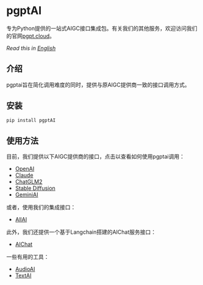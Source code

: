 # pgptAI

专为Python提供的一站式AIGC接口集成包。有关我们的其他服务，欢迎访问我们的官网[pgpt.cloud](https://www.pgpt.cloud/ )。

_Read this in [English](README.md)_

## 介绍
pgptai旨在简化调用难度的同时，提供与原AIGC提供商一致的接口调用方式。

## 安装
```bash
pip install pgptAI
```

## 使用方法
目前，我们提供以下AIGC提供商的接口，点击以查看如何使用pgptai调用：
* [OpenAI](docs/openai_ZH.md)
* [Claude](docs/claude_ZH.md)
* [ChatGLM2](docs/chatglm_ZH.md)
* [Stable Diffusion](docs/stablediffusion_ZH.md)
* [GeminiAI](docs/geminiai_ZH.md)

或者，使用我们的集成接口：
* [AllAI](docs/allai_ZH.md)

此外，我们还提供一个基于Langchain搭建的AIChat服务接口：
* [AIChat](docs/aichat_ZH.md)

一些有用的工具：
* [AudioAI](docs/audioai_ZH.md)
* [TextAI](docs/textai_ZH.md)
